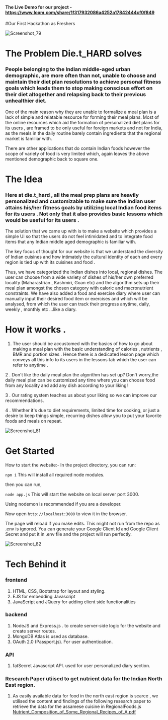 #### The Live Demo for our project - https://www.loom.com/share/1f317932086a4252a17842444cf0f849

#Our First Hackathon as Freshers

![Screenshot_79](https://user-images.githubusercontent.com/96020697/155879666-904b047e-801a-4c4a-9d02-fd7c2280d2d7.png)

# The Problem Die.t_HARD solves 

### People belonging to the Indian middle-aged urban demographic, are more often than not, unable to choose and maintain their diet plan resolutions to achieve personal fitness goals which leads them to stop making conscious effort on their diet altogether and relapsing back to their previous unhealthier diet.

One of the main reason why they are unable to formalize a meal plan is a lack of simple and relatable resource for forming their meal plans. Most of the online resources which aid the formation of personalized diet plans for its users , are framed to be only useful for foreign markets and not for India, as the meals in the daily routine barely contain ingredients that the regional market is familiar with.

There are other applications that do contain Indian foods however the scope of variety of food is very limited which, again leaves the above mentioned demographic back to square one.


# The Idea 
### Here at die.t_hard , all the meal prep plans are heavily personalized and customizable to make sure the Indian user attains his/her fitness goals by utilizing local Indian food items for its users  . Not only that it also provides basic lessons which would be useful for its users .

The solution that we came up with is to make a website which provides a simple UI so that the users do not feel intimidated and to integrate food items that any Indian middle aged demographic is familiar with.

The key focus of thought for our website is that we understand the diversity of Indian cuisines and how intimately the cultural identity of each and every region is tied up with its cuisines and food .

Thus, we have categorized the Indian dishes into local,  regional dishes. The user can choose from a wide variety of dishes of his/her own preferred locality (Maharastrian , Kashmiri, Goan etc) and the algorithm sets up their meal plan amongst the chosen category with caloric and macronutrient constraints. We have also added a food and exercise diary where user can manually input their desired food item or exercises and which will be analysed, from which the user can track their progress anytime, daily, weekly , monthly etc …like a diary.


# How it works .

1. The user should be accustomed with the basics of how to go about making a meal plan with the basic understanding of calories , nutrients , BMR and portion sizes . Hence there is a dedicated lesson page which conveys all this info to its users in the lessons tab which the user can refer to anytime .

2 . Don't like the daily meal plan the algorithm has set up? Don't worry,the daily meal plan can be customized any time where you can choose food from any locality and add any dish according to your liking!

3 . Our rating system teaches us about your liking so we can improve our recommendations. 

4 . Whether it's due to diet requirements, limited time for cooking, or just a desire to keep things simple, recurring dishes allow you to put your favorite foods and meals on repeat.

![Screenshot_81](https://user-images.githubusercontent.com/96020697/155879691-6a651fb7-153a-40eb-a225-3c150b2134ed.png)

# Get Started

How to start the website:-
In the project directory, you can run:

`npm i`
This will install all required node modules.

then you can run,

`node app.js`
This will start the website on local server port 3000.

Using nodemon is recommended if you are a developer.

Now open `http://localhost:3000` to view it in the browser.

The page will reload if you make edits.
This might not run from the repo as .env is ignored.
You can generate your Google Client Id and Google Client Secret and put it in .env file and the project will run perfectly.

![Screenshot_82](https://user-images.githubusercontent.com/96020697/155879702-3e9bad58-a1a7-45eb-9a40-abd381d149b2.png)

# Tech Behind it

### frontend
1. HTML, CSS, Bootstrap for layout and styling.
2. EJS for embedding Javascript
3. JavaScript and JQuery for adding client side functionalities

### backend 
1. NodeJS and Express.js . to create server-side logic for the website and create server routes.
2. MongoDB Atlas is used as database.
3. OAuth 2.0 (Passport.js). For user authentication. 

### API
1. fatSecret Javascript API. used for user personalized diary section.

### Research Paper utiised to get nutrient data for the Indian North East region.
1. As easily available data for food in the north east region is scarce , we utilised the content and findings of the following research paper to retrieve the data for the assamese cuisine in RegionalFoods.js 
[Nutrient_Composition_of_Some_Regional_Recipes_of_A.pdf](https://github.com/agarwalvinit5678/Diet_Hard/files/8147817/Nutrient_Composition_of_Some_Regional_Recipes_of_A.pdf)




